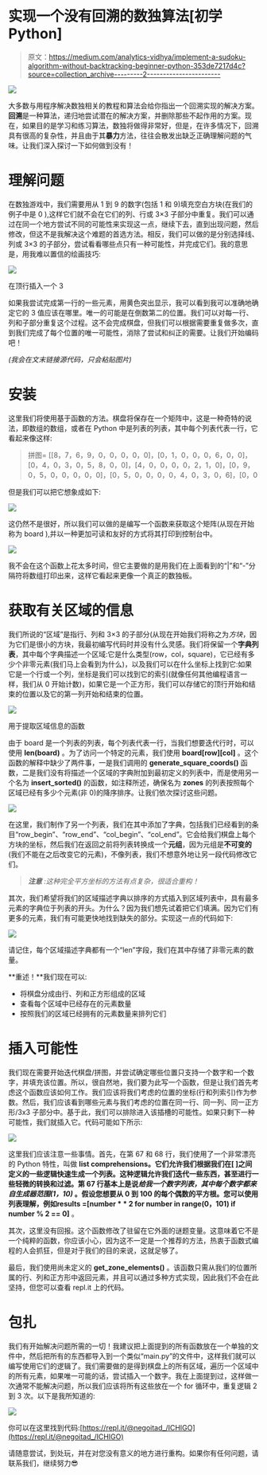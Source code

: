 # 实现一个没有回溯的数独算法[初学 Python]

> 原文：<https://medium.com/analytics-vidhya/implement-a-sudoku-algorithm-without-backtracking-beginner-python-353de7217d4c?source=collection_archive---------2----------------------->

![](img/fbeac4f2811104aa03337b20f0bf3811.png)

大多数与用程序解决数独相关的教程和算法会给你指出一个回溯实现的解决方案。**回溯**是一种算法，递归地尝试潜在的解决方案，并删除那些不起作用的方案。现在，如果目的是学习和练习算法，数独将做得非常好，但是，在许多情况下，回溯具有很高的复杂性，并且由于其**暴力**方法，往往会散发出缺乏正确理解问题的气味。让我们深入探讨一下如何做到没有！

# 理解问题

在数独游戏中，我们需要用从 1 到 9 的数字(包括 1 和 9)填充空白方块(在我们的例子中是 0 ),这样它们就不会在它们的列、行或 3×3 子部分中重复。我们可以通过在同一个地方尝试不同的可能性来实现这一点，继续下去，直到出现问题，然后修改，但这不是我解决这个难题的首选方法。相反，我们可以做的是分别选择线、列或 3×3 的子部分，尝试看看哪些点只有一种可能性，并完成它们。我的意思是，用我难以置信的绘画技巧:

![](img/5cf035d1dcac1c07c132ff1984bfcc5a.png)

在顶行插入一个 3

如果我尝试完成第一行的一些元素，用黄色突出显示，我可以看到我可以准确地确定它的 3 值应该在哪里。唯一的可能是在倒数第二的位置。我们可以对每一行、列和子部分重复这个过程。这不会完成棋盘，但我们可以根据需要重复做多次，直到我们完成了每个位置的唯一可能性，消除了尝试和纠正的需要。让我们开始编码吧！

*(我会在文末链接源代码，只会粘贴图片)*

# 安装

这里我们将使用基于函数的方法。棋盘将保存在一个矩阵中，这是一种奇特的说法，即数组的数组，或者在 Python 中是列表的列表，其中每个列表代表一行，它看起来像这样:

> 拼图= [[8，7，6，9，0，0，0，0，0]，[0，1，0，0，0，6，0，0]，[0，4，0，3，0，5，8，0，0]，[4，0，0，0，0，2，1，0]，[0，9，0，5，0，0，0，0，0]，[0，5，0，0，0，0，4，0，3，0，6]，[0，0

但是我们可以把它想象成如下:

![](img/769e9833cfc2798a6886a1f6c082891d.png)

这仍然不是很好，所以我们可以做的是编写一个函数来获取这个矩阵(从现在开始称为 board ),并以一种更加可读和友好的方式将其打印到控制台中。

![](img/f7576f6249f3fc1305b8544a39d26ddd.png)

我不会在这个函数上花太多时间，但它主要做的是用我们在上面看到的“|”和“-”分隔符将数组打印出来，这样它看起来更像一个真正的数独板。

# 获取有关区域的信息

我们所说的“区域”是指行、列和 3×3 的子部分(从现在开始我们将称之为*方块*，因为它们是很小的方块，我最初编写代码时并没有什么灵感。我们将保留一个**字典列表**，其中每个字典描述一个区域:它是什么类型(row，col，square)，它已经有多少个非零元素(我们马上会看到为什么)，以及我们可以在什么坐标上找到它:如果它是一个行或一个列，坐标是我们可以找到它的索引(就像任何其他编程语言一样，我们从 0 开始计数)，如果它是一个正方形，我们可以存储它的顶行开始和结束的位置以及它的第一列开始和结束的位置。

![](img/bee7862530ca3bc9c5146ccfb37407a1.png)

用于提取区域信息的函数

由于 board 是一个列表的列表，每个列表代表一行，当我们想要迭代行时，可以使用 **len(board)** 。为了访问一个特定的元素，我们使用 **board[row][col]** 。这个函数的解释中缺少了两件事，一是我们调用的 **generate_square_coords()** 函数，二是我们没有将描述一个区域的字典附加到最初定义的列表中，而是使用另一个名为 **insert_sorted()** 的函数，如注释所述，确保名为 **zones** 的列表按照每个区域已经有多少个元素(非 0)的降序排序。让我们依次探讨这些问题。

![](img/6bc2e36e604e277e494b1489f86f764f.png)

在这里，我们制作了另一个列表，我们在其中添加了字典，包括我们已经看到的条目“row_begin”、“row_end”、“col_begin”、“col_end”。它会给我们棋盘上每个方块的坐标，然后我们在返回之前将列表转换成一个**元组**，因为元组是**不可变的**(我们不能在之后改变它的元素)，不像列表，我们不想意外地让另一段代码修改它们。

> ***注意*** *:这种完全平方坐标的方法有点复杂，很适合重构！*

其次，我们希望将我们的区域描述字典以排序的方式插入到区域列表中，具有最多元素的字典位于列表的开头。为什么？因为我们想先试着把它们填满。因为它们有更多的元素，我们有可能更快地找到缺失的部分。实现这一点的代码如下:

![](img/af07d06c1ca656d0b3ca457cc564e26c.png)

请记住，每个区域描述字典都有一个“len”字段，我们在其中存储了非零元素的数量。

**重述！**我们现在可以:

*   将棋盘分成由行、列和正方形组成的区域
*   查看每个区域中已经存在的元素数量
*   按照我们的区域已经拥有的元素数量来排列它们

# 插入可能性

我们现在需要开始迭代棋盘/拼图，并尝试确定哪些位置只支持一个数字和一个数字，并填充该位置。所以，很自然地，我们要为此写一个函数，但是让我们首先考虑这个函数应该如何工作。我们应该将我们考虑的位置的坐标(行和列索引)作为参数。然后，我们应该看到哪些元素与我们考虑的位置在同一行、同一列、同一正方形/3x3 子部分中。基于此，我们可以排除进入该插槽的可能性。如果只剩下一种可能性，我们就插入它。代码可能如下所示:

![](img/da3d9c3ee503af68724f8ee203af24bc.png)

这里我们应该注意一些事情。首先，在第 67 和 68 行，我们使用了一个非常漂亮的 Python 特性，叫做 **list comprehensions。**它们允许我们根据我们在[ ]之间定义的一些逻辑快速生成一个列表。这种逻辑允许我们迭代一些东西，甚至进行一些轻微的转换和过滤。第 67 行基本上是说*给我一个数字列表，其中每个数字都来自生成器范围(1，10)* 。假设您想要从 0 到 100 的每个偶数的平方根。您可以使用列表理解，例如**results =[number * * 2 for number in range(0，101) if number % 2 == 0]** 。

其次，这里没有回报。这个函数修改了驻留在它外面的谜题变量。这意味着它不是一个纯粹的函数，你应该小心，因为这不一定是一个推荐的方法，热衷于函数式编程的人会抓狂，但是对于我们的目的来说，这就足够了。

最后，我们使用尚未定义的 **get_zone_elements()** 。该函数只需从我们的位置所属的行、列和正方形中返回元素，并且可以通过多种方式实现，因此我们不会在此坚持，但您可以查看 repl.it 上的代码。

# 包扎

我们有开始解决问题所需的一切！我建议把上面提到的所有函数放在一个单独的文件中，然后把所有的东西都导入到一个类似“main.py”的文件中，这样我们就可以编写使用它们的逻辑了。我们需要做的是得到棋盘上的所有区域，遍历一个区域中的所有元素，如果唯一可能的话，尝试插入一个数字。我在上面提到过，这样做一次通常不能解决问题，所以我们应该将所有这些放在一个 for 循环中，重复逻辑 2 到 3 次。以下是我所知道的:

![](img/464196d8741e575ac7df0bf5f09abf10.png)

你可以在这里找到代码:[https://repl.it/@negoitad_/ICHIGO](https://repl.it/@negoitad_/ICHIGO)

请随意尝试，到处玩，并在对您没有意义的地方进行重构。如果你有任何问题，请联系我们，继续努力😎
